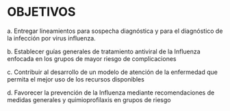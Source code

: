 OBJETIVOS
=========

a.  Entregar lineamientos para sospecha diagnóstica y para el diagnóstico de la infección por virus influenza. 

b.  Establecer guías generales de tratamiento antiviral de la Influenza enfocada en los grupos de mayor riesgo de complicaciones 

c.  Contribuir al desarrollo de un modelo de atención de la enfermedad que permita el mejor uso de los recursos disponibles 

d.  Favorecer la prevención de la Influenza mediante recomendaciones de medidas generales y quimioprofilaxis en grupos de riesgo
